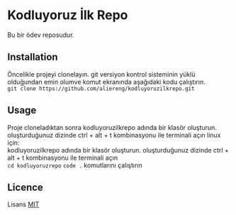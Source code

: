 # Kodluyoruz İlk Repo
Bu bir ödev reposudur.
## Installation
Öncelikle projeyi clonelayın. git versiyon kontrol sisteminin yüklü olduğundan emin olumve komut ekranında aşağıdaki kodu çalıştırın.
<br>
`git clone https://github.com/aliereng/kodluyoruzilkrepo.git`
##  Usage
Proje cloneladıktan sonra kodluyoruzilkrepo adında bir klasör oluşturun. oluşturduğunuz dizinde ctrl + alt + t kombinasyonu ile terminali açın
linux için: 
<br>
kodluyoruzilkrepo adında bir klasör oluşturun. oluşturduğunuz dizinde ctrl + alt + t kombinasyonu ile terminali açın
<br>
`cd kodluyoruzrepo`
`code .`
komutlarını çalıştırın
## Licence 
Lisans [MIT](https://en.wikipedia.org/wiki/MIT_License)
